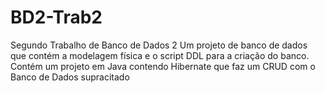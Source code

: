 # BD2-Trab2
Segundo Trabalho de Banco de Dados 2
Um projeto de banco de dados que contém a modelagem física e o script DDL para a criação do banco.
Contém um projeto em Java contendo Hibernate que faz um CRUD com o Banco de Dados supracitado
